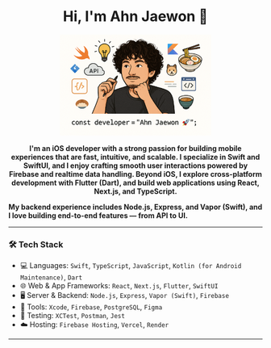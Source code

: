 <h1 align="center">Hi, I'm Ahn Jaewon 👋</h1>

<p align="center">
  <img src="https://raw.githubusercontent.com/Ahn-Jwon/Ahn-Jwon/main/ahn-jaewon-dev.png" width="300" alt="Ahn Jaewon Developer Illustration" />
</p>

<p align="center">
  <b>I'm an iOS developer with a strong passion for building mobile experiences that are fast, intuitive, and scalable.  
I specialize in Swift and SwiftUI, and I enjoy crafting smooth user interactions powered by Firebase and realtime data handling.  
Beyond iOS, I explore cross-platform development with Flutter (Dart), and build web applications using React, Next.js, and TypeScript.

My backend experience includes Node.js, Express, and Vapor (Swift), and I love building end-to-end features — from API to UI.</b><br>
</p>

---

### 🛠️ Tech Stack

- 💻 Languages: `Swift`, `TypeScript`, `JavaScript`, `Kotlin (for Android Maintenance)`, `Dart`
- 🌐 Web & App Frameworks: `React`, `Next.js`, `Flutter`, `SwiftUI`
- 🖥️ Server & Backend: `Node.js`, `Express`, `Vapor (Swift)`, `Firebase`
- 🧰 Tools: `Xcode`, `Firebase`, `PostgreSQL`, `Figma`
- 🧪 Testing: `XCTest`, `Postman`, `Jest`
- ☁️ Hosting: `Firebase Hosting`, `Vercel`, `Render`


---
